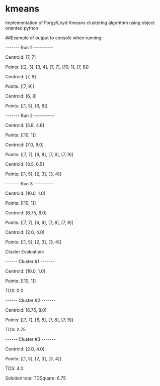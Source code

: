 # kmeans
Implementation of Forgy/Loyd Kmeans clustering algorithm using object oriented python

##Example of output to console when running:

------- Run 1 ----------

Centroid: [7, 7]

Points: [[2, 3], [3, 4], [7, 7], [10, 1], [7, 8]]


Centroid: [7, 9]

Points: [[7, 9]]


Centroid: [6, 8]

Points: [[1, 5], [6, 8]]


------- Run 2 ----------

Centroid: [5.8, 4.6]

Points: [[10, 1]]


Centroid: [7.0, 9.0]

Points: [[7, 7], [6, 8], [7, 8], [7, 9]]


Centroid: [3.5, 6.5]

Points: [[1, 5], [2, 3], [3, 4]]


------- Run 3 ----------

Centroid: [10.0, 1.0]

Points: [[10, 1]]


Centroid: [6.75, 8.0]

Points: [[7, 7], [6, 8], [7, 8], [7, 9]]


Centroid: [2.0, 4.0]

Points: [[1, 5], [2, 3], [3, 4]]


Cluster Evaluation:

------ Cluster #1 -------

Centroid: [10.0, 1.0]

Points: [[10, 1]]

TDS: 0.0

------ Cluster #2 -------

Centroid: [6.75, 8.0]

Points: [[7, 7], [6, 8], [7, 8], [7, 9]]

TDS: 2.75

------ Cluster #3 -------

Centroid: [2.0, 4.0]

Points: [[1, 5], [2, 3], [3, 4]]

TDS: 4.0


Solution total TDSquare: 6.75

